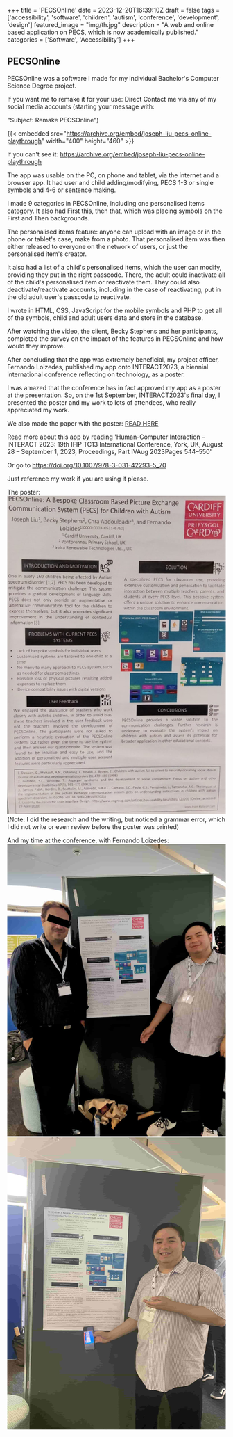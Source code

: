 +++
title = 'PECSOnline'
date = 2023-12-20T16:39:10Z
draft = false
tags = ['accessibility', 'software', 'children', 'autism', 'conference', 'development', 'design']
featured_image = "img/th.jpg"
description = "A web and online based application on PECS, which is now academically published."
categories = ['Software', 'Accessibility']
+++

## PECSOnline



PECSOnline was a software I made for my individual Bachelor's Computer Science Degree project.

If you want me to remake it for your use: Direct Contact me via any of my social media accounts (starting your message with:

"Subject: Remake PECSOnline")

<!--- Find out how the embedded work by going to layouts/shortcodes/embedded.html ) -->

{{< embedded src="https://archive.org/embed/joseph-liu-pecs-online-playthrough" width="400" height="460" >}}

If you can't see it: https://archive.org/embed/joseph-liu-pecs-online-playthrough

The app was usable on the PC, on phone and tablet, via the internet and a browser app. It had user and child adding/modifying, PECS 1-3 or single symbols and 4-6 or sentence making.

I made 9 categories in PECSOnline, including one personalised items category. It also had First this, then that, which was placing symbols on the First and Then backgrounds.

The personalised items feature: anyone can upload with an image or in the phone or tablet's case, make from a photo. That personalised item was then either released to everyone on the network of users, or just the personalised item's creator.

It also had a list of a child's personalised items, which the user can modify, providing they put in the right passcode. There, the adult could inactivate all of the child's personalised item or reactivate them. They could also deactivate/reactivate accounts, including in the case of reactivating, put in the old adult user's passcode to reactivate.

I wrote in HTML, CSS, JavaScript for the mobile symbols and PHP to get all of the symbols, child and adult users data and store in the database.

After watching the video, the client, Becky Stephens and her participants, completed the survey on the impact of the features in PECSOnline and how would they improve.

After concluding that the app was extremely beneficial, my project officer, Fernando Loizedes, published my app onto INTERACT2023, a biennial international conference reflecting on technology, as a poster.

I was amazed that the conference has in fact approved my app as a poster at the presentation. So, on the 1st September, INTERACT2023's final day, I presented the poster and my work to lots of attendees, who really appreciated my work.

We also made the paper with the poster: [READ HERE](https://orca.cardiff.ac.uk/id/eprint/162103/1/PECSOnline__A_Bespoke_Classroom_Based_Picture_Exchange_Communication_System__PECS__for_Children_with_Autism.pdf)

Read more about this app by reading 'Human-Computer Interaction – INTERACT 2023: 19th IFIP TC13 International Conference, York, UK, August 28 – September 1, 2023, Proceedings, Part IVAug 2023Pages 544–550'

Or go to https://doi.org/10.1007/978-3-031-42293-5_70

Just reference my work if you are using it please.

The poster:
![PECSOnline poster](/img/pecs-poster.jpg)
(Note: I did the research and the writing, but noticed a grammar error, which I did not write or even review before the poster was printed)

And my time at the conference, with Fernando Loizedes:
![Both of us](/img/projof.jpg)
![Me at the conf](/img/meatinteract.jpg)

